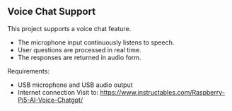 ## Voice Chat Support

This project supports a voice chat feature.  
- The microphone input continuously listens to speech.  
- User questions are processed in real time.  
- The responses are returned in audio form.  

Requirements:  
- USB microphone and USB audio output  
- Internet connection
  Visit to: https://www.instructables.com/Raspberry-Pi5-AI-Voice-Chatgpt/
